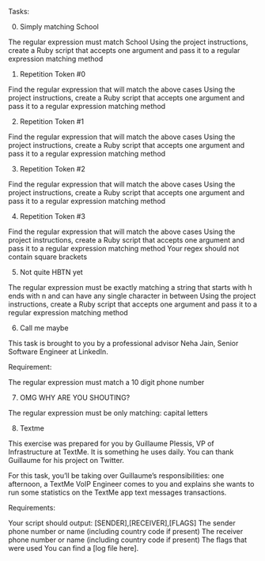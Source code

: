 Tasks:

0. Simply matching School

The regular expression must match School
Using the project instructions, create a Ruby script that accepts one argument and pass it to a regular expression matching method


1. Repetition Token #0

Find the regular expression that will match the above cases
Using the project instructions, create a Ruby script that accepts one argument and pass it to a regular expression matching method


2. Repetition Token #1

Find the regular expression that will match the above cases
Using the project instructions, create a Ruby script that accepts one argument and pass it to a regular expression matching method


3. Repetition Token #2

Find the regular expression that will match the above cases
Using the project instructions, create a Ruby script that accepts one argument and pass it to a regular expression matching method


4. Repetition Token #3

Find the regular expression that will match the above cases
Using the project instructions, create a Ruby script that accepts one argument and pass it to a regular expression matching method
Your regex should not contain square brackets


5. Not quite HBTN yet

The regular expression must be exactly matching a string that starts with h ends with n and can have any single character in between
Using the project instructions, create a Ruby script that accepts one argument and pass it to a regular expression matching method


6. Call me maybe

This task is brought to you by a professional advisor Neha Jain, Senior Software Engineer at LinkedIn.

Requirement:

The regular expression must match a 10 digit phone number


7. OMG WHY ARE YOU SHOUTING?

The regular expression must be only matching: capital letters


8. Textme

This exercise was prepared for you by Guillaume Plessis, VP of Infrastructure at TextMe. It is something he uses daily. You can thank Guillaume for his project on Twitter.

For this task, you’ll be taking over Guillaume’s responsibilities: one afternoon, a TextMe VoIP Engineer comes to you and explains she wants to run some statistics on the TextMe app text messages transactions.

Requirements:

Your script should output: [SENDER],[RECEIVER],[FLAGS]
The sender phone number or name (including country code if present)
The receiver phone number or name (including country code if present)
The flags that were used
You can find a [log file here].

